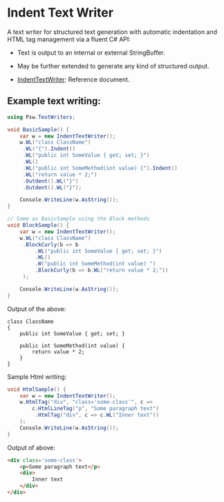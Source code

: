 # Indent Text Writer

A text writer for structured text generation with automatic indentation and HTML tag management via a fluent C# API:
- Text is output to an internal or external StringBuffer.
- May be further extended to generate any kind of structured output.


- [IndentTextWriter](Docs/IndentTextWriter.md): Reference document.

<!--
[![NuGet version (SoftCircuits.Silk)](https://img.shields.io/nuget/v/SoftCircuits.Silk.svg?style=flat-square)](https://www.nuget.org/packages/SoftCircuits.Silk/) -->

<!-- [![NuGet](https://img.shields.io/nuget/v/roguesharp)]() -->

## Example text writing:
```csharp
using Psw.TextWriters;

void BasicSample() {
    var w = new IndentTextWriter();
    w.WL("class ClassName")
     .WL("{").Indent()
     .WL("public int SomeValue { get; set; }")
     .WL()
     .WL("public int SomeMethod(int value) {").Indent()
     .WL("return value * 2;")
     .Outdent().WL("}")
     .Outdent().WL("}");

    Console.WriteLine(w.AsString());
}

// Same as BasicSample using the Block methods
void BlockSample() {
    var w = new IndentTextWriter();
    w.WL("class ClassName")
     .BlockCurly(b => b
         .WL("public int SomeValue { get; set; }")
         .WL()
         .W("public int SomeMethod(int value) ")
         .BlockCurly(b => b.WL("return value * 2;"))
     );

    Console.WriteLine(w.AsString());
}

```
Output of the above:
```con
class ClassName
{
    public int SomeValue { get; set; }

    public int SomeMethod(int value) {
        return value * 2;
    }
}
```
Sample Html writing:
```csharp
void HtmlSample() {
    var w = new IndentTextWriter();
    w.HtmlTag("div", "class='some-class'", c =>
        c.HtmlLineTag("p", "Some paragraph text")
         .HtmlTag("div", c => c.WL("Inner text"))
    );
    Console.WriteLine(w.AsString());
}
```
Output of above:
```html
<div class='some-class'>
    <p>Some paragraph text</p>
    <div>
        Inner text
    </div>
</div>
```

